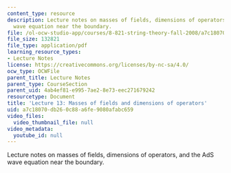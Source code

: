 ```yaml
---
content_type: resource
description: Lecture notes on masses of fields, dimensions of operators, and the AdS
  wave equation near the boundary.
file: /ol-ocw-studio-app/courses/8-821-string-theory-fall-2008/a7c18070db260c88a6fe9080afabc659_lecture13.pdf
file_size: 132821
file_type: application/pdf
learning_resource_types:
- Lecture Notes
license: https://creativecommons.org/licenses/by-nc-sa/4.0/
ocw_type: OCWFile
parent_title: Lecture Notes
parent_type: CourseSection
parent_uid: 4ab4ef81-e995-7ae2-8e73-eec271679242
resourcetype: Document
title: 'Lecture 13: Masses of fields and dimensions of operators'
uid: a7c18070-db26-0c88-a6fe-9080afabc659
video_files:
  video_thumbnail_file: null
video_metadata:
  youtube_id: null
---
```

Lecture notes on masses of fields, dimensions of operators, and the AdS wave equation near the boundary.